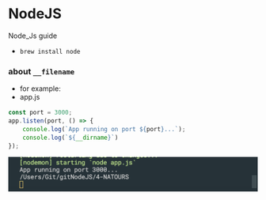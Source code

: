 # NodeJS
Node_Js guide

- `brew install node`


### about `__filename`
- for example:
- app.js
```js
const port = 3000;
app.listen(port, () => {
    console.log(`App running on port ${port}...`);
    console.log(`${__dirname}`)
});
```
![](img/2019-12-18-11-07-55.png)
